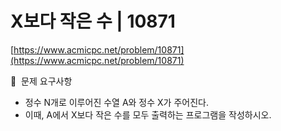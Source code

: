 # X보다 작은 수 | 10871

[https://www.acmicpc.net/problem/10871](https://www.acmicpc.net/problem/10871)

🙏  문제 요구사항

- 정수 N개로 이루어진 수열 A와 정수 X가 주어진다.
- 이때, A에서 X보다 작은 수를 모두 출력하는 프로그램을 작성하시오.